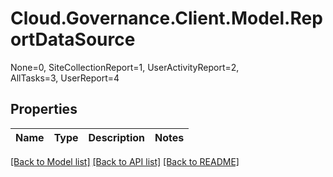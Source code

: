 # Cloud.Governance.Client.Model.ReportDataSource
None=0, SiteCollectionReport=1, UserActivityReport=2, </br>AllTasks=3, UserReport=4
## Properties

Name | Type | Description | Notes
------------ | ------------- | ------------- | -------------

[[Back to Model list]](../README.md#documentation-for-models) [[Back to API list]](../README.md#documentation-for-api-endpoints) [[Back to README]](../README.md)

